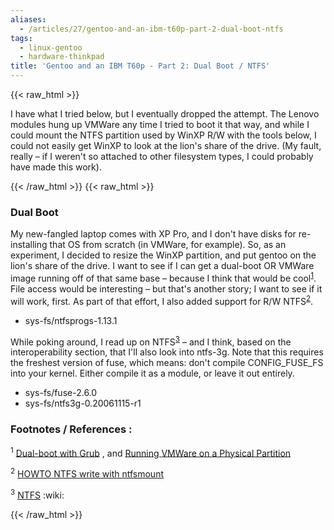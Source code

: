 ```yaml
---
aliases:
  - /articles/27/gentoo-and-an-ibm-t60p-part-2-dual-boot-ntfs
tags:
  - linux-gentoo
  - hardware-thinkpad
title: 'Gentoo and an IBM T60p - Part 2: Dual Boot / NTFS'
---
```

{{< raw_html >}}
<p>I have what I tried below, but I eventually dropped the attempt. The Lenovo modules hung up <span class="caps">VMW</span>are any time I tried to boot it that way, and while I could mount the <span class="caps">NTFS</span> partition used by WinXP R/W with the tools below, I could not easily get WinXP to look at the lion's share of the drive. (My fault, really – if I weren't so attached to other filesystem types, I could probably have made this work).</p>
{{< /raw_html >}}
<!--more-->
{{< raw_html >}}
<h3>Dual Boot</h3>

<p>My new-fangled laptop comes with XP Pro, and I don't have disks for re-installing that OS from scratch (in <span class="caps">VMW</span>are, for example). So, as an experiment, I decided to resize the WinXP partition, and put gentoo on the lion's share of the drive. I want to see if I can get a dual-boot OR <span class="caps">VMW</span>are image running off of that same base – because I think that would be cool<sup id="fnrev7048958234fd685f22dbf8" class="footnote"><a href="#fn7048958234fd685f22dbf8">1</a></sup>. File access would be interesting – but that's another story; I want to see if it will work, first. As part of that effort, I also added support for R/W <span class="caps">NTFS</span><sup id="fnrev422670574fd685f22dc27" class="footnote"><a href="#fn422670574fd685f22dc27">2</a></sup>.</p>

<ul>
	<li>sys-fs/ntfsprogs-1.13.1</li>
</ul>

<p>While poking around, I read up on <span class="caps">NTFS</span><sup id="fnrev21372720164fd685f22e6a2" class="footnote"><a href="#fn21372720164fd685f22e6a2">3</a></sup> – and I think, based on the interoperability section, that I'll also look into ntfs-3g. Note that this requires the freshest version of fuse, which means: don't compile <span class="caps">CONFIG</span>_FUSE_FS into your kernel. Either compile it as a module, or leave it out entirely.</p>

<ul>
	<li>sys-fs/fuse-2.6.0</li>
	<li>sys-fs/ntfs3g-0.20061115-r1</li>
</ul>

<h3>Footnotes / References :</h3>

<p id="fn7048958234fd685f22dbf8" class="footnote"><sup>1</sup> <a href="http://www.geocities.com/epark/linux/grub-w2k-HOWTO.html">Dual-boot with Grub</a> , and <a href="http://news.u32.net/articles/2006/07/18/running-vmware-on-a-physical-partition">Running <span class="caps">VMW</span>are on a Physical Partition</a></p>

<p id="fn422670574fd685f22dc27" class="footnote"><sup>2</sup> <a href="http://gentoo-wiki.com/HOWTO_NTFS_write_with_ntfsmount"><span class="caps">HOWTO</span> <span class="caps">NTFS</span> write with ntfsmount</a></p>

<p id="fn21372720164fd685f22e6a2" class="footnote"><sup>3</sup> <a href="http://en.wikipedia.org/wiki/NTFS"><span class="caps">NTFS</span></a> :wiki:</p>
{{< /raw_html >}}
